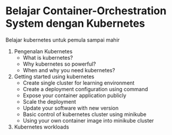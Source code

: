 # Belajar Container-Orchestration System dengan Kubernetes

Belajar kubernetes untuk pemula sampai mahir

1. Pengenalan Kubernetes
    - What is kubernetes?
    - Why kubernetes so powerful?
    - When and why you need kubernetes?
2. Getting started using kubernetes
    - Create single cluster for learning environment
    - Create a deployment configuration using command
    - Expose your container application publicly
    - Scale the deployment
    - Update your software with new version
    - Basic control of kubernetes cluster using minikube
    - Using your own container image into minikube cluster
3. Kubernetes workloads
